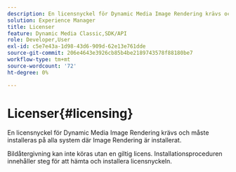 ```yaml
---
description: En licensnyckel för Dynamic Media Image Rendering krävs och måste installeras på alla system där Image Rendering är installerat.
solution: Experience Manager
title: Licenser
feature: Dynamic Media Classic,SDK/API
role: Developer,User
exl-id: c5e7e43a-1d98-43d6-909d-62e13e761dde
source-git-commit: 206e4643e3926cb85b4be2189743578f88180be7
workflow-type: tm+mt
source-wordcount: '72'
ht-degree: 0%

---
```


# Licenser{#licensing}

En licensnyckel för Dynamic Media Image Rendering krävs och måste installeras på alla system där Image Rendering är installerat.

Bildåtergivning kan inte köras utan en giltig licens. Installationsproceduren innehåller steg för att hämta och installera licensnyckeln.
